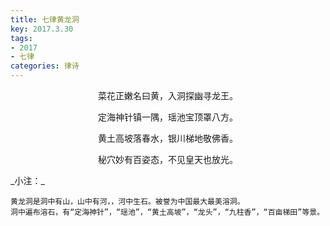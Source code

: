 ```yaml
---
title: 七律黄龙洞
key: 2017.3.30
tags: 
- 2017
- 七律
categories: 律诗
---
```


<p align="center">菜花正嫩名曰黄，入洞探幽寻龙王。
</p>
<p align="center">定海神针镇一隅，瑶池宝顶罩八方。
</p>
<p align="center">黄土高坡落春水，银川梯地敬佛香。
</p>
<p align="center">秘穴妙有百姿态，不见皇天也放光。
</p>
_小注：_

```
黄龙洞是洞中有山，山中有河，，河中生石。被誉为中国最大最美溶洞。
洞中遍布溶石，有“定海神针”，“瑶池”，“黄土高坡”，“龙头”，“九柱香”，“百亩梯田”等景。
```